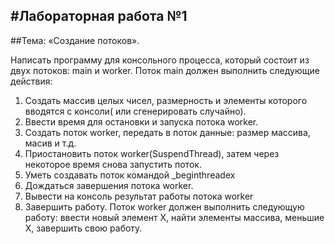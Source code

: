 #Лабораторная работа №1
---
##Тема: «Создание потоков».

Написать программу для консольного процесса, который состоит из двух потоков: main и worker.
Поток main должен выполнить следующие действия:
1. Создать массив целых чисел, размерность и элементы которого вводятся с консоли( или сгенерировать 
случайно).
2. Ввести время для остановки и запуска потока worker.
3. Создать поток worker, передать в поток данные: размер маcсива, масив и т.д.
4. Приостановить поток worker(SuspendThread), затем через некоторое время снова запустить поток.
5. Уметь создавать поток командой _beginthreadex
6. Дождаться завершения потока worker.
7. Вывести на консоль результат работы потока worker
8. Завершить работу.
Поток worker должен выполнить следующую работу: ввести новый элемент Х, найти элементы массива, меньшие Х, завершить свою работу.

